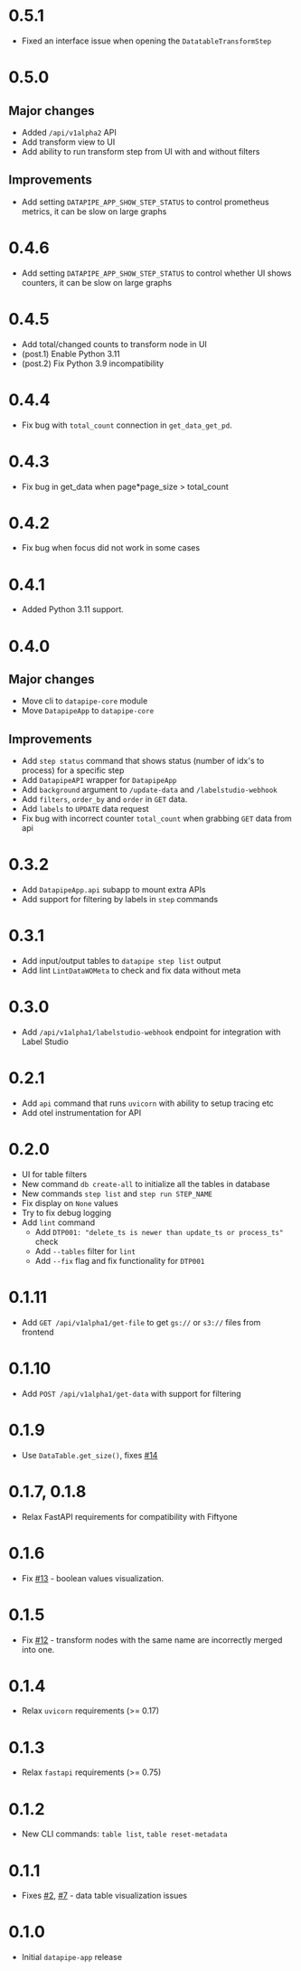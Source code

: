 # 0.5.1

* Fixed an interface issue when opening the `DatatableTransformStep`

# 0.5.0

## Major changes
* Added `/api/v1alpha2` API
* Add transform view to UI
* Add ability to run transform step from UI with and without filters

## Improvements
* Add setting `DATAPIPE_APP_SHOW_STEP_STATUS` to control prometheus metrics, it
  can be slow on large graphs

# 0.4.6

* Add setting `DATAPIPE_APP_SHOW_STEP_STATUS` to control whether UI shows
  counters, it can be slow on large graphs

# 0.4.5

* Add total/changed counts to transform node in UI
* (post.1) Enable Python 3.11
* (post.2) Fix Python 3.9 incompatibility

# 0.4.4

* Fix bug with `total_count` connection in `get_data_get_pd`.

# 0.4.3

* Fix bug in get_data when page*page_size > total_count

# 0.4.2

* Fix bug when focus did not work in some cases

# 0.4.1

* Added Python 3.11 support. 

# 0.4.0

## Major changes
* Move cli to `datapipe-core` module
* Move `DatapipeApp` to `datapipe-core`

## Improvements
* Add `step status` command that shows status (number of idx's to process) for a
  specific step
* Add `DatapipeAPI` wrapper for `DatapipeApp`
* Add `background` argument to `/update-data` and `/labelstudio-webhook`
* Add `filters`, `order_by` and `order` in `GET` data.
* Add `labels` to `UPDATE` data request
* Fix bug with incorrect counter `total_count` when grabbing `GET` data from api

# 0.3.2

* Add `DatapipeApp.api` subapp to mount extra APIs
* Add support for filtering by labels in `step` commands

# 0.3.1

* Add input/output tables to `datapipe step list` output
* Add lint `LintDataWOMeta` to check and fix data without meta

# 0.3.0

* Add `/api/v1alpha1/labelstudio-webhook` endpoint for integration with Label Studio

# 0.2.1

* Add `api` command that runs `uvicorn` with ability to setup tracing etc
* Add otel instrumentation for API

# 0.2.0

* UI for table filters
* New command `db create-all` to initialize all the tables in database
* New commands `step list` and `step run STEP_NAME`
* Fix display on `None` values
* Try to fix debug logging
* Add `lint` command
  * Add `DTP001: "delete_ts is newer than update_ts or process_ts"` check
  * Add `--tables` filter for `lint`
  * Add `--fix` flag and fix functionality for `DTP001`

# 0.1.11

* Add `GET /api/v1alpha1/get-file` to get `gs://` or `s3://` files from frontend

# 0.1.10

* Add `POST /api/v1alpha1/get-data` with support for filtering

# 0.1.9

* Use `DataTable.get_size()`, fixes
  [#14](https://github.com/epoch8/datapipe-app/issues/14)

# 0.1.7, 0.1.8

* Relax FastAPI requirements for compatibility with Fiftyone

# 0.1.6

* Fix [#13](https://github.com/epoch8/datapipe-app/issues/13) - boolean values
  visualization.

# 0.1.5

* Fix [#12](https://github.com/epoch8/datapipe-app/issues/12) - transform nodes
  with the same name are incorrectly merged into one.

# 0.1.4

* Relax `uvicorn` requirements (>= 0.17)

# 0.1.3

* Relax `fastapi` requirements (>= 0.75)

# 0.1.2

* New CLI commands: `table list`, `table reset-metadata`

# 0.1.1

* Fixes [#2](https://github.com/epoch8/datapipe-app/issues/2),
  [#7](https://github.com/epoch8/datapipe-app/issues/7) - data table
  visualization issues

# 0.1.0

* Initial `datapipe-app` release
